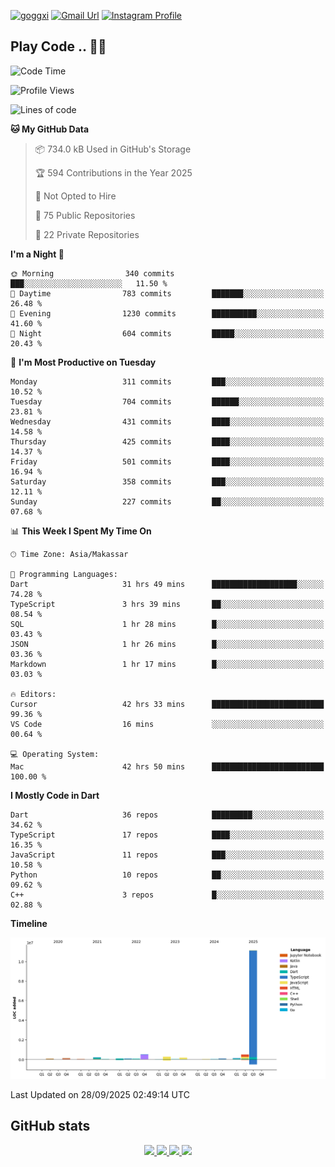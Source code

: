 [![goggxi](https://img.shields.io/badge/Portofolio-Goggxi-orange)](https://goggxi.github.io)
[![Gmail Url](https://img.shields.io/twitter/url?label=Goggxi@gmail.com&logo=gmail&style=social&url=http%3A%2F%2Fmailto%3Acontact.Goggxi@gmail.com)](mailto:Goggxi@gmail.com) [![Instagram Profile](https://img.shields.io/twitter/url?label=moh_rifkan&logo=instagram&style=social&url=https://www.instagram.com/moh_rifkan/)](https://www.instagram.com/moh_rifkan/)

## Play Code .. 💬🚀

<!-- [![Moh Rifkan GitHub stats](https://github-readme-stats.vercel.app/api?username=goggxi&count_private=true&show_icons=true&theme=dracula&custom_title=Goggxi%20Statistic%20🚀)](https://github.com/goggxi/goggxi)

[![Top Langs](https://github-readme-stats.vercel.app/api/top-langs/?username=goggxi&langs_count=8&layout=compact&show_icons=true&theme=dracula)](https://github.com/goggxi/goggxi) -->

<!--START_SECTION:waka-->
![Code Time](http://img.shields.io/badge/Code%20Time-4%2C580%20hrs%2040%20mins-blue)

![Profile Views](http://img.shields.io/badge/Profile%20Views-8-blue)

![Lines of code](https://img.shields.io/badge/From%20Hello%20World%20I%27ve%20Written-13.7%20million%20lines%20of%20code-blue)

**🐱 My GitHub Data** 

> 📦 734.0 kB Used in GitHub's Storage 
 > 
> 🏆 594 Contributions in the Year 2025
 > 
> 🚫 Not Opted to Hire
 > 
> 📜 75 Public Repositories 
 > 
> 🔑 22 Private Repositories 
 > 
**I'm a Night 🦉** 

```text
🌞 Morning                340 commits         ███░░░░░░░░░░░░░░░░░░░░░░   11.50 % 
🌆 Daytime                783 commits         ███████░░░░░░░░░░░░░░░░░░   26.48 % 
🌃 Evening                1230 commits        ██████████░░░░░░░░░░░░░░░   41.60 % 
🌙 Night                  604 commits         █████░░░░░░░░░░░░░░░░░░░░   20.43 % 
```
📅 **I'm Most Productive on Tuesday** 

```text
Monday                   311 commits         ███░░░░░░░░░░░░░░░░░░░░░░   10.52 % 
Tuesday                  704 commits         ██████░░░░░░░░░░░░░░░░░░░   23.81 % 
Wednesday                431 commits         ████░░░░░░░░░░░░░░░░░░░░░   14.58 % 
Thursday                 425 commits         ████░░░░░░░░░░░░░░░░░░░░░   14.37 % 
Friday                   501 commits         ████░░░░░░░░░░░░░░░░░░░░░   16.94 % 
Saturday                 358 commits         ███░░░░░░░░░░░░░░░░░░░░░░   12.11 % 
Sunday                   227 commits         ██░░░░░░░░░░░░░░░░░░░░░░░   07.68 % 
```


📊 **This Week I Spent My Time On** 

```text
🕑︎ Time Zone: Asia/Makassar

💬 Programming Languages: 
Dart                     31 hrs 49 mins      ███████████████████░░░░░░   74.28 % 
TypeScript               3 hrs 39 mins       ██░░░░░░░░░░░░░░░░░░░░░░░   08.54 % 
SQL                      1 hr 28 mins        █░░░░░░░░░░░░░░░░░░░░░░░░   03.43 % 
JSON                     1 hr 26 mins        █░░░░░░░░░░░░░░░░░░░░░░░░   03.36 % 
Markdown                 1 hr 17 mins        █░░░░░░░░░░░░░░░░░░░░░░░░   03.03 % 

🔥 Editors: 
Cursor                   42 hrs 33 mins      █████████████████████████   99.36 % 
VS Code                  16 mins             ░░░░░░░░░░░░░░░░░░░░░░░░░   00.64 % 

💻 Operating System: 
Mac                      42 hrs 50 mins      █████████████████████████   100.00 % 
```

**I Mostly Code in Dart** 

```text
Dart                     36 repos            █████████░░░░░░░░░░░░░░░░   34.62 % 
TypeScript               17 repos            ████░░░░░░░░░░░░░░░░░░░░░   16.35 % 
JavaScript               11 repos            ███░░░░░░░░░░░░░░░░░░░░░░   10.58 % 
Python                   10 repos            ██░░░░░░░░░░░░░░░░░░░░░░░   09.62 % 
C++                      3 repos             █░░░░░░░░░░░░░░░░░░░░░░░░   02.88 % 
```



**Timeline**

![Lines of Code chart](https://raw.githubusercontent.com/Goggxi/Goggxi/main/assets/bar_graph.png)


 Last Updated on 28/09/2025 02:49:14 UTC
<!--END_SECTION:waka-->

## GitHub stats

<p align="center">
  <a href="https://github.com/goggxi">
    <img src="http://github-profile-summary-cards.vercel.app/api/cards/profile-details?username=goggxi&theme=transparent" />
  </a>
  <a href="https://github.com/goggxi">
    <img src="https://github-readme-streak-stats.herokuapp.com/?user=goggxi&hide_border=true&card_width=338&theme=transparent" />
  </a>
  <a href="https://github.com/goggxi">
    <img src="http://github-profile-summary-cards.vercel.app/api/cards/stats?username=goggxi&theme=transparent" />
  </a>
  <a href="https://github.com/goggxi">
    <img src="https://github-readme-stats.vercel.app/api/top-langs/?username=goggxi&langs_count=10&exclude_repo=&hide=c,makefile,html,css,sass,nix,nunjucks,tsql,dockerfile,shell&card_width=699&hide_border=true&theme=transparent" />
  </a>
  <!-- <br/>
  <a href="https://github.com/goggxi">
    <img src="https://komarev.com/ghpvc/?username=goggxi&color=blue&style=flat" />
  </a> -->
</p>
